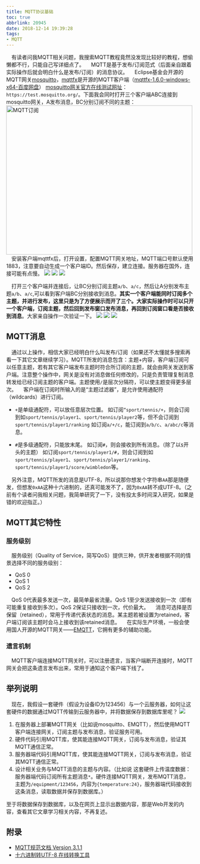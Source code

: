 ```yaml
---
title: MQTT协议基础
toc: true
abbrlink: 20945
date: 2018-12-14 19:39:28
tags:
- MQTT
---
```


&emsp;有读者问我MQTT相关问题，我搜索MQTT教程竟然没发现比较好的教程，想偷懒都不行，只能自己写详细点了。
&emsp;MQTT是基于发布/订阅范式（后面亲自跟着实际操作后就会明白什么是发布/订阅）的消息协议。
&emsp;Eclipse基金会开源的MQTT网关[mosquitto](https://mosquitto.org/)，[mqttfx](https://mqttfx.jensd.de/index.php)是开源的MQTT客户端（[mqttfx-1.6.0-windows-x64-百度网盘](https://pan.baidu.com/s/19yiEDjpLCpS_2Yew_4GcKA)）
[mosquitto网关官方在线测试网址](https://test.mosquitto.org/)：`https://test.mosquitto.org/`。下面我会同时打开三个客户端ABC连接到mosquitto网关，A发布消息，BC分别订阅不同的主题：
<img alt="MQTT订阅" src="/blog/blog_images/MQTT订阅.webp" style="width:500px;height:400px;">
&emsp;安装客户端mqttfx后，打开设置，配置MQTT网关地址，MQTT端口号默认使用1883，注意要自动生成一个客户端ID。然后保存，建立连接。服务器在国外，连接可能有点慢。
![](/blog/blog_images/MQTT测试1.webp)
![](/blog/blog_images/MQTT测试2.webp)
![](/blog/blog_images/MQTT测试3.webp)

&emsp;打开三个客户端并连接后，让BC分别订阅主题`a/b`、`a/c`，然后让A分别发布主题`a/b`、`a/c`,可以看到客户端BC分别接收到消息。__其实一个客户端能同时订阅多个主题，并进行发布，这里只是为了方便展示而开了三个。大家实际操作时可以只开一个客户端，订阅主题，然后回到发布窗口发布消息，再回到订阅窗口看是否接收到消息__。大家亲自操作一次验证一下。
![](/blog/blog_images/MQTT-订阅主题1.webp)
![](/blog/blog_images/MQTT-订阅主题2.webp)
![](/blog/blog_images/MQTT-订阅主题3.webp)

## MQTT消息
&emsp;通过以上操作，相信大家已经明白什么叫发布/订阅（如果还不太懂就多搜索再看一下其它文章继续学习）。MQTT所发的消息包含：主题+内容，客户端订阅可以任意主题，若有其它客户端发布主题时符合所订阅的主题，就会由网关发送到客户端。注意整个操作中，网关是没有对消息做任何修改的，只是负责管理复制消息转发给已经订阅主题的客户端。主题使用`/`是层次分隔符，可以使主题变得更多层次。
&emsp;客户端在订阅时所输入的是“主题过滤器”，是允许使用通配符（wildcards）进行订阅。

- `+`是单级通配符，可以放任意层次位置。
如订阅`“sport/tennis/+`，则会订阅到如`sport/tennis/player1`、`sport/tennis/player2`等，但不会订阅到`sport/tennis/player1/ranking`
如订阅`a/+/c`，能订阅到`a/b/c`、`a/abc/c`等消息。

- `#`是多级通配符，只能放末尾。
如订阅`#`，则会接收到所有消息。（除了以`$`开头的主题）
如订阅`sport/tennis/player1/#`，则会订阅到如`sport/tennis/player1`、`sport/tennis/player1/ranking`、`sport/tennis/player1/score/wimbledon`等。

&emsp;另外注意，MQTT所发的消息是UTF-8，所以说那你想发个字符串`AA`那是随便发，但想发`0xAA`这种十六进制的，还真可能发不了，因为`0xAA`转不成UTF-8。（之前有个读者问我相关问题，我简单研究了一下，没有投太多时间深入研究，如果是错的欢迎指正。）

## MQTT其它特性
### 服务级别
&emsp;服务级别（Quality of Service，简写QoS）提供三种，供开发者根据不同的情景选择不同的服务级别：
- QoS 0
- QoS 1
- QoS 2

&emsp;QoS 0代表最多发送一次，最简单最省流量。QoS 1至少发送接收到一次（即有可能重复接收到多次）。QoS 2保证只接收到一次，代价最大。
&emsp;消息可选择是否保留（retained），常用于传递代表状态的消息。某主题若被设置为retained，客户端订阅该主题时会马上接收到该retained消息。
&emsp;在实际生产环境，一般会使用国人开源的MQTT网关——[EMQTT](http://www.emqtt.com/)，它拥有更多的辅助功能。
### 遗言机制
&emsp;MQTT客户端连接MQTT网关时，可以注册遗言，当客户端断开连接时，MQTT网关会把这条遗言发布出来，常用于通知这个客户端下线了。

## 举列说明
&emsp;现在，我假设一套硬件（假设为设备ID为123456）与一个云服务器，如何让这套硬件的数据通过MQTT传输到云服务器中，并将数据保存到数据库里呢？
![](/blog/blog_images/mqtt-example.webp)
1. 在服务器上部署MQTT网关（比如说mosquitto、EMQTT），然后使用MQTT客户端连接网关，订阅主题与发布消息，验证服务可用。
2. 硬件代码引用MQTT库，使其能连接MQTT网关，订阅与发布消息，验证其MQTT通信正常。
3. 服务器端代码引用MQTT库，使其能连接MQTT网关，订阅与发布消息，验证其MQTT通信正常。
4. 设计相关业务与MQTT消息的主题与内容。（比如说 这套硬件上传温度数据：服务器端代码订阅所有主题消息`*`。硬件连接MQTT网关，发布MQTT消息，主题为`/equipment/123456`，内容为`{temperature:24}`，服务器端代码接收到这条消息，读取数据并保存到数据库。）

至于将数据保存到数据库，以及在网页上显示出数据内容，那是Web开发的内容，查看其它文章学习相关内容，不再复述。

<!-- ## 基于MQTT协议通信设计
&emsp;为了不让这篇文章太长，另开文章讨论如何基于MQTT协议设计自己的通信协议：[基于MQTT协议的通信设计](/posts/31151/) -->

## 附录
- [MQTT规范文档 Version 3.1.1](http://docs.oasis-open.org/mqtt/mqtt/v3.1.1/os/mqtt-v3.1.1-os.html)
- [十六进制转UTF-8 在线转换工具](https://onlinehextools.com/convert-hex-to-utf8)